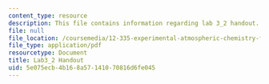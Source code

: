 ```yaml
---
content_type: resource
description: This file contains information regarding lab 3_2 handout.
file: null
file_location: /coursemedia/12-335-experimental-atmospheric-chemistry-fall-2014/5e075ecb4b168a57141070816d6fe045_MIT12_335F14_Lab3_2.pdf
file_type: application/pdf
resourcetype: Document
title: Lab3_2 Handout
uid: 5e075ecb-4b16-8a57-1410-70816d6fe045
---
```

